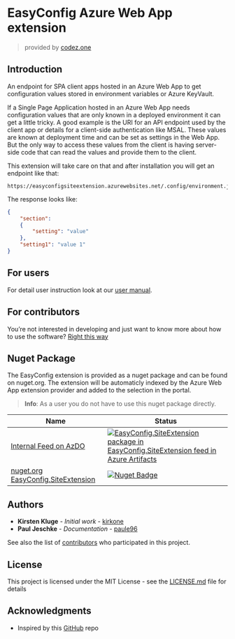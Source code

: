 # EasyConfig Azure Web App extension

> provided by [codez.one](https://codez.one)

## Introduction

An endpoint for SPA client apps hosted in an Azure Web App to get configuration values stored in environment variables or Azure KeyVault.

If a Single Page Application hosted in an Azure Web App needs configuration values that are only known in a deployed environment it can get a little tricky. A good example is the URI for an API endpoint used by the client app or details for a client-side authentication like MSAL. These values are known at deployment time and can be set as settings in the Web App. But the only way to access these values from the client is having server-side code that can read the values and provide them to the client.  

This extension will take care on that and after installation you will get an endpoint like that:

```
https://easyconfigsiteextension.azurewebsites.net/.config/environment.json
```

The response looks like:

```json
{
    "section":
    {
        "setting": "value"
    },
    "setting1": "value 1"
}
```

## For users

For detail user instruction look at our [user manual](/docs/users/Index.md).

## For contributors

You’re not interested in developing and just want to know more about how to use the software? [Right this way](/docs/contributors/Index.md)

## Nuget Package

The EasyConfig extension is provided as a nuget package and can be found on nuget.org. The extension will be automaticly indexed by the Azure Web App extension provider and added to the selection in the portal.

> **Info**: As a user you do not have to use this nuget package directly.

| Name | Status |
| --- | ---|
| [Internal Feed on AzDO](https://dev.azure.com/czon/EasyConfig.SiteExtension/_packaging?_a=package&feed=31290296-b55e-464b-b92e-d8b8c91cbdfe&package=e97dc02b-bdd8-4299-9f84-2b795b116572&preferRelease=true) | [![EasyConfig.SiteExtension package in EasyConfig.SiteExtension feed in Azure Artifacts](https://feeds.dev.azure.com/czon/d27b319b-5062-4fcb-8dbb-ee3a080e553e/_apis/public/Packaging/Feeds/31290296-b55e-464b-b92e-d8b8c91cbdfe/Packages/e97dc02b-bdd8-4299-9f84-2b795b116572/Badge)](https://dev.azure.com/czon/EasyConfig.SiteExtension/_packaging?_a=package&feed=31290296-b55e-464b-b92e-d8b8c91cbdfe&package=e97dc02b-bdd8-4299-9f84-2b795b116572&preferRelease=true) |
| [nuget.org EasyConfig.SiteExtension](https://www.nuget.org/packages/EasyConfig.SiteExtension/) | [![Nuget Badge](https://img.shields.io/nuget/v/EasyConfig.SiteExtension.svg)](https://www.nuget.org/packages/EasyConfig.SiteExtension/) |

## Authors

-   **Kirsten Kluge** - _Initial work_ - [kirkone](https://github.com/kirkone)
-   **Paul Jeschke** - _Documentation_ - [paule96](https://github.com/paule96)

See also the list of [contributors](https://github.com/codez-one/EasyConfig/graphs/contributors) who participated in this project.

## License

This project is licensed under the MIT License - see the [LICENSE.md](LICENSE.md) file for details

## Acknowledgments

-   Inspired by this [GitHub](https://github.com/mmercan/Creating-Azure-WebSites-Site-Extensions) repo
